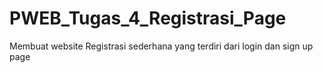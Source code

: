 # PWEB_Tugas_4_Registrasi_Page
Membuat website Registrasi sederhana yang terdiri dari login dan sign up page
